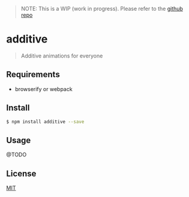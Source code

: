 > NOTE: This is a WIP (work in progress). Please refer to the [github repo](https://github.com/simplesmiler/additive)

# additive

> Additive animations for everyone

## Requirements

- browserify or webpack

## Install

``` sh
$ npm install additive --save
```

## Usage

@TODO

## License

[MIT](http://opensource.org/licenses/MIT)
